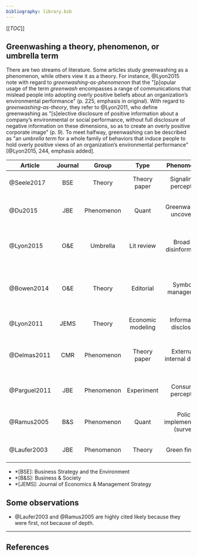 ```yaml
---
bibliography: library.bib
---
```


[[_TOC_]]

## Greenwashing a theory, phenomenon, or umbrella term

There are two streams of literature. Some articles study greenwashing as a phenomenon, while others view it as a theory. For instance, @Lyon2015 note with regard to _greenwashing-as-phenomenon_ that the "[p]opular usage of the term _greenwash_ encompasses a range of communications that mislead people into adopting overly positive beliefs about an organization’s environmental performance" (p. 225, emphasis in original). With regard to _greenwashing-as-theory_, they refer to @Lyon2011, who define greenwashing as "[s]elective disclosure of positive information about a company’s environmental or social performance, without full disclosure of negative information on these dimensions, so as to create an overly positive corporate image" (p. 9). To meet halfway, greenwashing can be described as "an _umbrella term_ for a whole family of behaviors that induce people to hold overly positive views of an organization’s environmental performance" [@Lyon2015, 244, emphasis added]. 

| Article         | Journal | Group             | Type              | Phenomenon                     |  Summary |
| --------------- |:---:    |:---:              |:---:              |:------------:                  | ------------------------ |
| @Seele2017      | BSE     | Theory            | Theory paper      | Signaling & perception         |                      Almost a discovery of discourse.|
| @Du2015         | JBE     | Phenomenon        | Quant             | Greenwashing uncovered         |                          Markets react negatie to greenwashing ranking.|
| @Lyon2015       | O&E     | Umbrella          | Lit review        | Broad--disinformation          |                       Rational perspective is well-defined, but literature is manifold. |
| @Bowen2014      | O&E     | Theory            | Editorial         | Symbolic management            | Symbolic management is not the same as lying, but ineffective! |
| @Lyon2011       | JEMS    | Theory            | Economic modeling | Information disclosure         |                   Greenwashing by _rational_ actors. |
| @Delmas2011     | CMR     | Phenomenon        | Theory paper      | External & internal drivers    |                       Causes of greenwashing at internal, org & individual level. |
| @Parguel2011    | JBE     | Phenomenon        | Experiment        | Consumer perception            |                          ESG ratings can influence consumer perception. |
| @Ramus2005      | B&S     | Phenomenon        | Quant             | Policy implementation (survey) |                        Do companies implement the policies they announce? |
| @Laufer2003     | JBE     | Phenomenon        | Theory            | Green finance                  |                       Greenwashing in _accounting_ literature. |

* *[BSE]: Business Strategy and the Environment
* *[B&S]: Business & Society
* *[JEMS]: Journal of Economics & Management Strategy

## Some observations

* @Laufer2003 and @Ramus2005 are highly cited likely because they were first, not because of depth.

---

## References